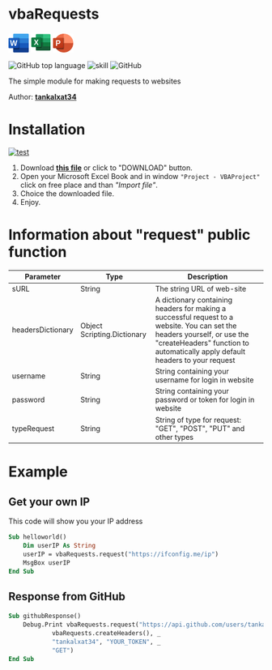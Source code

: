 # vbaRequests
<img src="https://raw.githubusercontent.com/tankalxat34/vba-ip-validation/readme_content/icon_word.svg" width="40px"/> <img src="https://raw.githubusercontent.com/tankalxat34/vba-ip-validation/readme_content/icon_excel.svg" width="40px"/> <img src="https://raw.githubusercontent.com/tankalxat34/vba-ip-validation/readme_content/icon_powerpoint.svg" width="40px"/>

![GitHub top language](https://img.shields.io/github/languages/top/tankalxat34/vbaRequests)
![skill](https://img.shields.io/badge/Microsoft%20Excel%20VBA-107C41?logo=microsoft&logoColor=white)
![GitHub](https://img.shields.io/github/license/tankalxat34/vbaRequests?logo=github&logoColor=white)

The simple module for making requests to websites

Author: **[tankalxat34](https://github.com/tankalxat34)**

# Installation
[![test](https://img.shields.io/badge/-download-brightgreen?style=for-the-badge)](https://github.com/tankalxat34/vbaRequests/raw/main/vbaRequests.bas)

1. Download **[this file](https://github.com/tankalxat34/vbaRequests/raw/main/vbaRequests.bas)** or click to "DOWNLOAD" button.
2. Open your Microsoft Excel Book and in window `"Project - VBAProject"` click on free place and than *"Import file"*.
3. Choice the downloaded file.
4. Enjoy.

# Information about "request" public function

|     Parameter     |            Type             |                                  Description                                  |
|-------------------|-----------------------------|-------------------------------------------------------------------------------|
| sURL              | String                      | The string URL of web-site                                                    |
| headersDictionary | Object Scripting.Dictionary | A dictionary containing headers for making a successful request to a website. You can set the headers yourself, or use the "createHeaders" function to automatically apply default headers to your request                                             |
| username          | String                      | String containing your username for login in website                          |
| password          | String                      | String containing your password or token for login in website                 |
| typeRequest       | String                      | String of type for request: "GET", "POST", "PUT" and other types              |

# Example
## Get your own IP
This code will show you your IP address
```vb
Sub helloworld()
    Dim userIP As String
    userIP = vbaRequests.request("https://ifconfig.me/ip")
    MsgBox userIP
End Sub
```

## Response from GitHub
```vb
Sub githubResponse()
    Debug.Print vbaRequests.request("https://api.github.com/users/tankalxat34", _
            vbaRequests.createHeaders(), _
            "tankalxat34", "YOUR_TOKEN", _
            "GET")
End Sub
```
